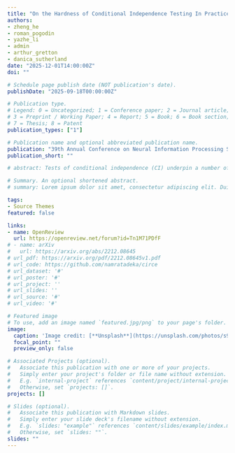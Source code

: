 ```yaml
---
title: "On the Hardness of Conditional Independence Testing In Practice"
authors:
- zheng_he
- roman_pogodin
- yazhe_li
- admin
- arthur_gretton
- danica_sutherland
date: "2025-12-01T14:00:00Z"
doi: ""

# Schedule page publish date (NOT publication's date).
publishDate: "2025-09-18T00:00:00Z"

# Publication type.
# Legend: 0 = Uncategorized; 1 = Conference paper; 2 = Journal article;
# 3 = Preprint / Working Paper; 4 = Report; 5 = Book; 6 = Book section;
# 7 = Thesis; 8 = Patent
publication_types: ["1"]

# Publication name and optional abbreviated publication name.
publication: "39th Annual Conference on Neural Information Processing Systems (NeurIPS), (Spotlight)"
publication_short: ""

# abstract: Tests of conditional independence (CI) underpin a number of important problems in machine learning and statistics, from causal discovery to evaluation of predictor fairness and out-of-distribution robustness. Shah and Peters (2020) showed that, contrary to the unconditional case, no universally finite-sample valid test can ever achieve nontrivial power. While informative, this result (based on “hiding” dependence) does not seem to explain the frequent practical failures observed with popular CI tests. We investigate the Kernel-based Conditional Independence (KCI) test – of which we show the Generalized Covariance Measure underlying many recent tests is nearly a special case – and identify the major factors underlying its practical behavior. We highlight the key role of errors in the conditional mean embedding estimate for the Type I error, while pointing out the importance of selecting an appropriate conditioning kernel (not recognized in previous work) as being necessary for good test power but also tending to inflate Type I error.

# Summary. An optional shortened abstract.
# summary: Lorem ipsum dolor sit amet, consectetur adipiscing elit. Duis posuere tellus ac convallis placerat. Proin tincidunt magna sed ex sollicitudin condimentum.

tags:
- Source Themes
featured: false

links:
- name: OpenReview
  url: https://openreview.net/forum?id=Tn1M71PDfF
# - name: arXiv
#   url: https://arxiv.org/abs/2212.08645
# url_pdf: https://arxiv.org/pdf/2212.08645v1.pdf
# url_code: https://github.com/namratadeka/circe
# url_dataset: '#'
# url_poster: '#'
# url_project: ''
# url_slides: ''
# url_source: '#'
# url_video: '#'

# Featured image
# To use, add an image named `featured.jpg/png` to your page's folder. 
image:
  caption: 'Image credit: [**Unsplash**](https://unsplash.com/photos/s9CC2SKySJM)'
  focal_point: ""
  preview_only: false

# Associated Projects (optional).
#   Associate this publication with one or more of your projects.
#   Simply enter your project's folder or file name without extension.
#   E.g. `internal-project` references `content/project/internal-project/index.md`.
#   Otherwise, set `projects: []`.
projects: []

# Slides (optional).
#   Associate this publication with Markdown slides.
#   Simply enter your slide deck's filename without extension.
#   E.g. `slides: "example"` references `content/slides/example/index.md`.
#   Otherwise, set `slides: ""`.
slides: ""
---
```



